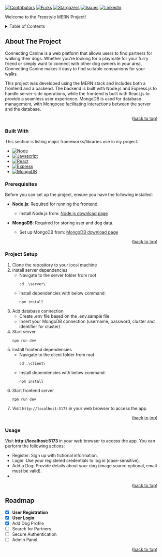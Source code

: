 <a id="readme-top"></a>

[![Contributors][contributors-shield]][contributors-url]
[![Forks][forks-shield]][forks-url]
[![Stargazers][stars-shield]][stars-url]
[![Issues][issues-shield]][issues-url]
[![LinkedIn][linkedin-shield]][linkedin-url]



Welcome to the Freestyle MERN Project!



<details>
  <summary>Table of Contents</summary>
  <ol>
    <li>
      <a href="#about-the-project">About The Project</a>
      <ul>
        <li><a href="#built-with">Built With</a></li>
      </ul>
    </li>
    <li><a href="#prerequisites">Prerequisites</a></li>
    <li><a href="#project-setup">Project Setup</a></li>
    <li><a href="#usage">Usage</a></li>
    <li><a href="#roadmap">Roadmap</a></li>
  </ol>
</details>

## About The Project

Connecting Canine is a web platform that allows users to find partners for walking their dogs. Whether you're looking for a playmate for your furry friend or simply want to connect with other dog owners in your area, Connecting Canine makes it easy to find suitable companions for your walks.

This project was developed using the MERN stack and includes both a frontend and a backend. The backend is built with Node.js and Express.js to handle server-side operations, while the frontend is built with React.js to provide a seamless user experience. MongoDB is used for database management, with Mongoose facilitating interactions between the server and the database.

<p align="right">(<a href="#readme-top">back to top</a>)</p>



### Built With

This section is listing  major frameworks/libraries use in my project.

* [![Node][Node.js]][Node-url]
* [![Javascript][Javascript.com]][Javascript-url]
* [![React][Reactjs.org]][Reactjs-url]
* [![Express][Express.com]][Express-url]
* [![MongoDB][MongoDB.com]][MongoDB-url]

### Prerequisites

Before you can set up the project, ensure you have the following installed:

- **Node.js**: Required for running the frontend.
  - Install Node.js from: [Node.js download page](https://nodejs.org/en/download/package-manager)

- **MongoDB**: Required for storing user and dog data.
  - Set up MongoDB from: [MongoDB download page](https://www.mongodb.com/try/download/community)

<p align="right">(<a href="#readme-top">back to top</a>)</p>



### Project Setup

1. Clone the repository to your local machine
2. Install server dependencies
    - Navigate to the server folder from root
      ```
      cd .\server\
      ```
    - Install dependencies with below command:
      ```
      npm install
      ```
3. Add database connection
    - Create .env file based on the .env.sample file
    - Insert your MongoDB connection (username, password, cluster and identifier for cluster)
4. Start server
    ```
    npm run dev
    ```
5. Install frontend dependencies
    - Navigate to the client folder from root
      ```
      cd .\client\
      ```
    - Install dependencies with below command:
      ```
      npm install
      ```
6. Start frontend server
    ```
    npm run dev
    ```
7. Visit `http://localhost:5173` in your web browser to access the app.

<p align="right">(<a href="#readme-top">back to top</a>)</p>



### Usage

Visit **http://localhost:5173** in your web browser to access the app. You can perform the following actions:

- Register: Sign up with fictional information.
- Login: Use your registered credentials to log in (case-sensitive).
- Add a Dog: Provide details about your dog (image source optional, email must be valid).
- 
<p align="right">(<a href="#readme-top">back to top</a>)</p>



## Roadmap

- [x] **User Registration**
- [x] **User Login**
- [x] Add Dog Profile
- [ ] Search for Partners
- [ ] Secure Authentication
- [ ] Admin Panel

<p align="right">(<a href="#readme-top">back to top</a>)</p>



<!-- MARKDOWN LINKS & IMAGES -->
<!-- BANNER -->
[contributors-shield]: https://img.shields.io/badge/CONTRIBUTORS_-3-green?style=for-the-badge
[contributors-url]: https://github.com/othneildrew/Best-README-Template/graphs/contributors
[forks-shield]: https://img.shields.io/badge/FORKS_-0-blue?style=for-the-badge
[forks-url]: https://github.com/othneildrew/Best-README-Template/network/members
[stars-shield]: https://img.shields.io/badge/STARS-0-blue?style=for-the-badge
[stars-url]: https://github.com/othneildrew/Best-README-Template/stargazers
[issues-shield]: https://img.shields.io/badge/ISSUES-0-yellow?style=for-the-badge
[issues-url]: https://github.com/othneildrew/Best-README-Template/issues
[linkedin-shield]: https://img.shields.io/badge/linkedin-%230077B5.svg?style=for-the-badge&logo=linkedin&logoColor=white
[linkedin-url]: https://www.linkedin.com/in/tolnabert

<!-- TECHNOLOGIES -->
[Node.js]: https://img.shields.io/badge/node.js-6DA55F?style=for-the-badge&logo=node.js&logoColor=white
[Node-url]: https://nodejs.org/en
[Javascript.com]: https://img.shields.io/badge/TypeScript-007ACC?style=for-the-badge&logo=typescript&logoColor=white
[Javascript-url]: https://www.javascript.com/
[Reactjs.org]: https://img.shields.io/badge/React-20232A?style=for-the-badge&logo=react&logoColor=61DAFB
[Reactjs-url]: https://reactjs.org/
[Express.com]: https://img.shields.io/badge/express.js-%23404d59.svg?style=for-the-badge&logo=express&logoColor=%2361DAFB
[Express-url]: https://expressjs.com/
[MongoDB.com]: https://img.shields.io/badge/MongoDB-%234ea94b.svg?style=for-the-badge&logo=mongodb&logoColor=white
[MongoDB-url]: https://www.mongodb.com/
